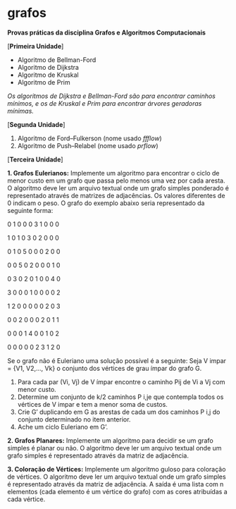 # grafos

**Provas práticas da disciplina Grafos e Algoritmos Computacionais**

[**Primeira Unidade**] 

* Algoritmo de Bellman-Ford 
* Algoritmo de Dijkstra
* Algoritmo de Kruskal
* Algoritmo de Prim

*Os algoritmos de Dijkstra e Bellman-Ford são para encontrar caminhos mínimos, e os de Kruskal e Prim para encontrar árvores geradoras mínimas.*

[**Segunda Unidade**] 

1. Algoritmo de Ford–Fulkerson (nome usado *ffflow*)
2. Algoritmo de Push–Relabel (nome usado *prflow*)

[**Terceira Unidade**]

**1. Grafos Eulerianos:**
Implemente um algoritmo para encontrar o ciclo de menor custo em um grafo que passa pelo menos uma vez por cada aresta. O algoritmo deve ler um arquivo textual onde um grafo simples ponderado é representado através de matrizes de adjacências. Os valores diferentes de 0 indicam o peso. O grafo do exemplo abaixo seria representado da seguinte forma:

0 1 0 0 0 3 1 0 0 0

1 0 1 0 3 0 2 0 0 0

0 1 0 5 0 0 0 2 0 0

0 0 5 0 2 0 0 0 1 0

0 3 0 2 0 1 0 0 4 0

3 0 0 0 1 0 0 0 0 2

1 2 0 0 0 0 0 2 0 3

0 0 2 0 0 0 2 0 1 1

0 0 0 1 4 0 0 1 0 2

0 0 0 0 0 2 3 1 2 0

Se o grafo não é Euleriano uma solução possível é a seguinte:
Seja V impar = {V1, V2,..., Vk} o conjunto dos vértices de grau ímpar do grafo G.
1. Para cada par (Vi, Vj) de V ímpar encontre o caminho Pij de Vi a Vj com menor custo.
2. Determine um conjunto de k/2 caminhos P i,je que contempla todos os vértices de V impar e tem a menor soma de custos.
3. Crie G’ duplicando em G as arestas de cada um dos caminhos P i,j do conjunto determinado no item anterior.
4. Ache um ciclo Euleriano em G’.

**2. Grafos Planares:**
Implemente um algoritmo para decidir se um grafo simples é planar ou não. O algoritmo deve ler um arquivo textual onde um grafo simples é representado através da matriz de adjacência.

**3. Coloração de Vértices:**
Implemente um algoritmo guloso para coloração de vértices. O algoritmo deve ler um arquivo textual onde um grafo simples é representado através da matriz de adjacência. A saída é uma lista com n elementos (cada elemento é um vértice do grafo) com as cores atribuídas a cada vértice.



